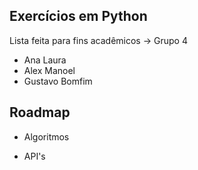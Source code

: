 ## Exercícios em Python

Lista feita para fins acadêmicos -> Grupo 4

- Ana Laura 
- Alex Manoel 
- Gustavo Bomfim

## Roadmap

- Algoritmos

- API's

